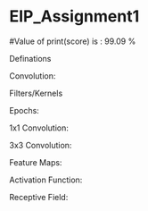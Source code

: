 # EIP_Assignment1
#Value of print(score) is : 99.09 %

Definations

Convolution:

Filters/Kernels

Epochs:

1x1 Convolution:

3x3 Convolution:

Feature Maps:

Activation Function:

Receptive Field:
